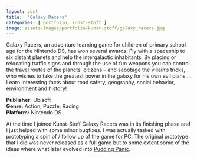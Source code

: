 ```yaml
---
layout: post
title:  "Galaxy Racers"
categories: [ portfolio, kunst-stoff ]
image: assets/images/portfolio/kunst-stoff/galaxy_racers.jpg
---
```

Galaxy Racers, an adventure learning game for children of primary school age for the Nintendo DS, has won several awards. 
Fly with a spaceship to six distant planets and help the intergalactic inhabitants. By placing or relocating traffic signs and through the use of fun weapons you can control the travel routes of the planets’ citizens – and sabotage the villain’s tricks, who wishes to take the greatest power in the galaxy for his own evil plans …
Learn interesting facts about road safety, geography, social behavior, environment and history!

**Publisher:** Ubisoft  
**Genre:** Action, Puzzle, Racing  
**Platform:** Nintendo DS  

At the time I joined Kunst-Stoff Galaxy Racers was in its finishing phase and I just helped with some minor bugfixes. I was actually tasked with prototyping a spin of / follow up of the game for PC. The original prototype that I did was never released as a full game but to some extent some of the ideas where what later evolved into [Pudding Panic](/portfolio/kunst-stoff/kunst-stoff-gmbh-pudding-panic).
   